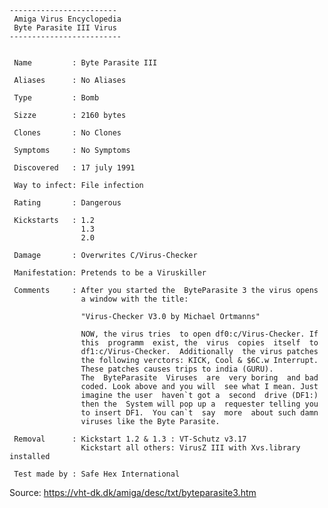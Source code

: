     ------------------------
     Amiga Virus Encyclopedia
     Byte Parasite III Virus
    -------------------------


     Name         : Byte Parasite III

     Aliases      : No Aliases

     Type         : Bomb
     
     Sizze        : 2160 bytes

     Clones       : No Clones

     Symptoms     : No Symptoms

     Discovered   : 17 july 1991

     Way to infect: File infection

     Rating       : Dangerous

     Kickstarts   : 1.2
                    1.3
                    2.0

     Damage       : Overwrites C/Virus-Checker

     Manifestation: Pretends to be a Viruskiller

     Comments     : After you started the  ByteParasite 3 the virus opens
                    a window with the title:

                    "Virus-Checker V3.0 by Michael Ortmanns"

                    NOW, the virus tries  to open df0:c/Virus-Checker. If
                    this  programm  exist, the  virus  copies  itself  to
                    df1:c/Virus-Checker.  Additionally  the virus patches
                    the following verctors: KICK, Cool & $6C.w Interrupt.
                    These patches causes trips to india (GURU).
                    The  ByteParasite  Viruses  are  very boring  and bad 
                    coded. Look above and you will  see what I mean. Just
                    imagine the user  haven`t got a  second  drive (DF1:)
                    then the  System will pop up a  requester telling you
                    to insert DF1.  You can`t  say  more  about such damn
                    viruses like the Byte Parasite.

     Removal      : Kickstart 1.2 & 1.3 : VT-Schutz v3.17
                    Kickstart all others: VirusZ III with Xvs.library installed
 
     Test made by : Safe Hex International 
     

Source: https://vht-dk.dk/amiga/desc/txt/byteparasite3.htm     
